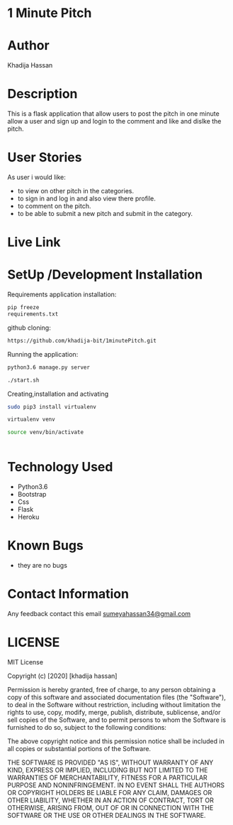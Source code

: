 # 1 Minute Pitch

# Author
Khadija Hassan

# Description
This is a flask application that allow users to post the pitch in one minute allow a user and sign up and login to the comment and like and dislke the pitch.

# User Stories
As user i would like:
* to view on other pitch in the categories.
* to sign in and log in and also view there profile.
* to comment on the pitch.
* to be able  to submit a new pitch and submit in the category.


# Live Link


# SetUp /Development Installation

Requirements application installation:
```bash
pip freeze 
requirements.txt
```

github cloning:
```bash
https://github.com/khadija-bit/1minutePitch.git 
```
Running the application:
```bash
python3.6 manage.py server

./start.sh
```
Creating,installation and activating
```bash
sudo pip3 install virtualenv

virtualenv venv

source venv/bin/activate
```

```bash
```
# Technology Used
* Python3.6
* Bootstrap
* Css
* Flask
* Heroku

# Known Bugs
* they are no bugs

# Contact Information
Any feedback contact this email  sumeyahassan34@gmail.com


# LICENSE

MIT License

Copyright (c) [2020] [khadija hassan]

Permission is hereby granted, free of charge, to any person obtaining a copy of this software and associated documentation files (the "Software"), to deal in the Software without restriction, including without limitation the rights to use, copy, modify, merge, publish, distribute, sublicense, and/or sell copies of the Software, and to permit persons to whom the Software is furnished to do so, subject to the following conditions:

The above copyright notice and this permission notice shall be included in all copies or substantial portions of the Software.

THE SOFTWARE IS PROVIDED "AS IS", WITHOUT WARRANTY OF ANY KIND, EXPRESS OR IMPLIED, INCLUDING BUT NOT LIMITED TO THE WARRANTIES OF MERCHANTABILITY, FITNESS FOR A PARTICULAR PURPOSE AND NONINFRINGEMENT. IN NO EVENT SHALL THE AUTHORS OR COPYRIGHT HOLDERS BE LIABLE FOR ANY CLAIM, DAMAGES OR OTHER LIABILITY, WHETHER IN AN ACTION OF CONTRACT, TORT OR OTHERWISE, ARISING FROM, OUT OF OR IN CONNECTION WITH THE SOFTWARE OR THE USE OR OTHER DEALINGS IN THE SOFTWARE.
